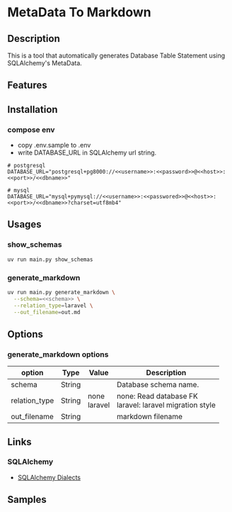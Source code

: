 
# MetaData To Markdown

## Description

This is a tool that automatically generates Database Table Statement using SQLAlchemy's MetaData.

## Features

## Installation

### compose env

- copy .env.sample to .env
- write DATABASE_URL in SQLAlchemy url string.

```dotenv
# postgresql
DATABASE_URL="postgresql+pg8000://<<username>>:<<password>>@<<host>>:<<port>>/<<dbname>>"
```

```dotenv
# mysql
DATABASE_URL="mysql+pymysql://<<username>>:<<passwored>>@<<host>>:<<port>>/<<dbname>>?charset=utf8mb4"
```

## Usages

### show_schemas

```bash
uv run main.py show_schemas
```

### generate_markdown

```bash
uv run main.py generate_markdown \
  --schema=<<schema>> \
  --relation_type=laravel \
  --out_filename=out.md  
```

## Options

### generate_markdown options

| option            | Type     | Value           | Description                                                |
|-------------------|----------|-----------------|------------------------------------------------------------|
| schema            | String   |                 | Database schema name.                                      |
| relation_type     | String   | none<br>laravel | none: Read database FK<br>laravel: laravel migration style |
| out_filename      | String   |                 | markdown filename                                          |

## Links

### SQLAlchemy

- [SQLAlchemy Dialects](https://docs.sqlalchemy.org/en/20/dialects/index.html)

## Samples

